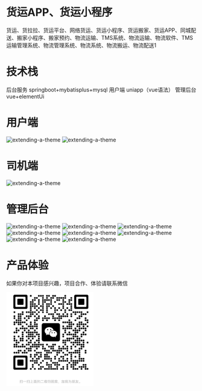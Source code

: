 # 货运APP、货运小程序

货运、货拉拉、货运平台、网络货运、货运小程序、货运搬家、货运APP、同城配送、搬家小程序、搬家预约、物流运输、TMS系统、物流运输、物流软件、TMS运输管理系统、物流管理系统、物流系统、物流搬运、物流配送1

# 技术栈

后台服务 springboot+mybatisplus+mysql
用户端 uniapp（vue语法）
管理后台 vue+elementUi

# 用户端


![extending-a-theme](/01.png)
![extending-a-theme](/02.png)

# 司机端

![extending-a-theme](/03.png)


# 管理后台

![extending-a-theme](/04.png)
![extending-a-theme](/05.png)
![extending-a-theme](/06.png)
![extending-a-theme](/07.png)
![extending-a-theme](/08.png)
![extending-a-theme](/09.png)
![extending-a-theme](/10.png)
![extending-a-theme](/11.png)
# 产品体验

如果你对本项目感兴趣，项目合作、体验请联系微信


![extending-a-theme](/wx.png)










